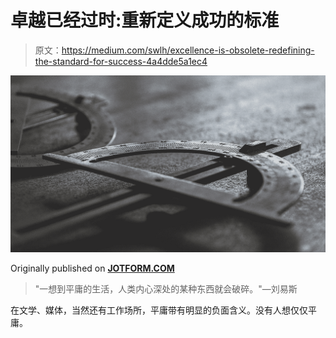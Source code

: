 # 卓越已经过时:重新定义成功的标准

> 原文：<https://medium.com/swlh/excellence-is-obsolete-redefining-the-standard-for-success-4a4dde5a1ec4>

![](img/6fcba0a9b34e1e38c3c473d395c7bf9c.png)

Originally published on [**JOTFORM.COM**](http://jotform.com)

> "一想到平庸的生活，人类内心深处的某种东西就会破碎。"―刘易斯

在文学、媒体，当然还有工作场所，平庸带有明显的负面含义。没有人想仅仅平庸。